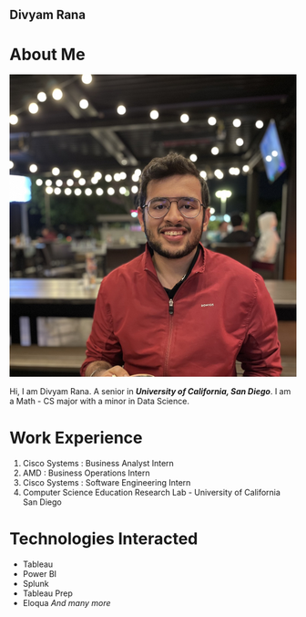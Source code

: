 ## Divyam Rana

<!-- The purpose is to give an introduction of who you are as a programmer, who you are as a person, and any other interesting things you'd like to share with the kind of person who might be taking a look at your profile (think potential employers, open source devs, generally just the kinds of people who would be looking at the source code for a project you made).
Pictures
All the core Markdown constructs in GitHub Flavored MarkdownLinks to an external site.
Headings
Styling text
Quoting text
Quoting code
External Links
Section links
Relative links (Link to another .md file or an image in your repo. If linking to an image, encode it as a regular link rather than an image.)
Ordered and Unordered Lists
Task lists

 -->

# About Me

![alt-text-1](Pictures/IMG_6538%202.jpeg  "Me")

Hi, I am Divyam Rana. A senior in **_University of California, San Diego_**. I am a Math - CS major with a minor in Data Science. 

# Work Experience

1. Cisco Systems : Business Analyst Intern
2. AMD : Business Operations Intern
3. Cisco Systems : Software Engineering Intern
4. Computer Science Education Research Lab - University of California San Diego

# Technologies Interacted

- Tableau
- Power BI
- Splunk
- Tableau Prep
- Eloqua
_And many more_
